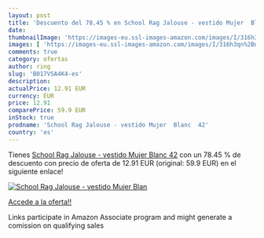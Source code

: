 ```yaml
---
layout: post
title: 'Descuento del 78.45 % en School Rag Jalouse - vestido Mujer  Blan'
date: 
thumbnailImage: 'https://images-eu.ssl-images-amazon.com/images/I/316h3qn%2BnPL._SL200_.jpg'
images: [ 'https://images-eu.ssl-images-amazon.com/images/I/316h3qn%2BnPL._SL200_.jpg' ]
comments: true
category: ofertas
author: ring
slug: 'B017VSA4K4-es'
description:
actualPrice: 12.91 EUR
currency: EUR
price: 12.91
comparePrice: 59.9 EUR
inStock: true
prodname: 'School Rag Jalouse - vestido Mujer  Blanc  42'
country: 'es'
---
```


Tienes [School Rag Jalouse - vestido Mujer  Blanc  42](https://www.amazon.es/dp/B017VSA4K4/?tag=tolees-21) con un 78.45 % de descuento con precio de oferta de 12.91 EUR (original: 59.9 EUR) en el siguiente enlace!

[![School Rag Jalouse - vestido Mujer  Blan](https://images-eu.ssl-images-amazon.com/images/I/316h3qn%2BnPL._SL200_.jpg)](https://www.amazon.es/dp/B017VSA4K4/?tag=tolees-21)

[Accede a la oferta!!](https://www.amazon.es/dp/B017VSA4K4/?tag=tolees-21)

Links participate in Amazon Associate program and might generate a comission on qualifying sales


